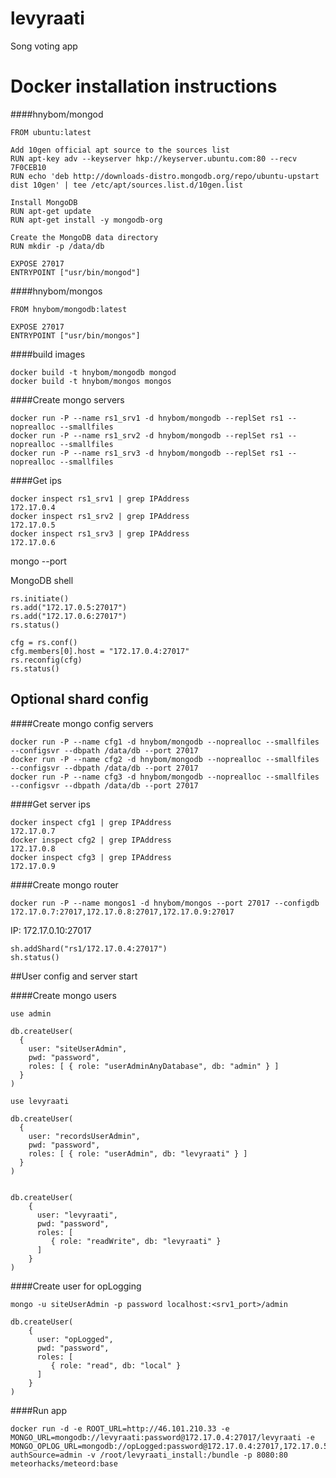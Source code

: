 # levyraati

Song voting app

# Docker installation instructions

####hnybom/mongod

```
FROM ubuntu:latest

Add 10gen official apt source to the sources list
RUN apt-key adv --keyserver hkp://keyserver.ubuntu.com:80 --recv 7F0CEB10
RUN echo 'deb http://downloads-distro.mongodb.org/repo/ubuntu-upstart dist 10gen' | tee /etc/apt/sources.list.d/10gen.list

Install MongoDB
RUN apt-get update
RUN apt-get install -y mongodb-org

Create the MongoDB data directory
RUN mkdir -p /data/db

EXPOSE 27017
ENTRYPOINT ["usr/bin/mongod"]
```

####hnybom/mongos

```
FROM hnybom/mongodb:latest

EXPOSE 27017
ENTRYPOINT ["usr/bin/mongos"]
```

####build images
```
docker build -t hnybom/mongodb mongod
docker build -t hnybom/mongos mongos
```


####Create mongo servers
```
docker run -P --name rs1_srv1 -d hnybom/mongodb --replSet rs1 --noprealloc --smallfiles
docker run -P --name rs1_srv2 -d hnybom/mongodb --replSet rs1 --noprealloc --smallfiles
docker run -P --name rs1_srv3 -d hnybom/mongodb --replSet rs1 --noprealloc --smallfiles
```
####Get ips
```
docker inspect rs1_srv1 | grep IPAddress
172.17.0.4
docker inspect rs1_srv2 | grep IPAddress
172.17.0.5
docker inspect rs1_srv3 | grep IPAddress
172.17.0.6
```

mongo --port <port of srv1>

MongoDB shell

```
rs.initiate()
rs.add("172.17.0.5:27017")
rs.add("172.17.0.6:27017")
rs.status()

cfg = rs.conf()
cfg.members[0].host = "172.17.0.4:27017"
rs.reconfig(cfg)
rs.status()
```

## Optional shard config

####Create mongo config servers

```
docker run -P --name cfg1 -d hnybom/mongodb --noprealloc --smallfiles --configsvr --dbpath /data/db --port 27017
docker run -P --name cfg2 -d hnybom/mongodb --noprealloc --smallfiles --configsvr --dbpath /data/db --port 27017
docker run -P --name cfg3 -d hnybom/mongodb --noprealloc --smallfiles --configsvr --dbpath /data/db --port 27017
```

####Get server ips
```
docker inspect cfg1 | grep IPAddress
172.17.0.7
docker inspect cfg2 | grep IPAddress
172.17.0.8
docker inspect cfg3 | grep IPAddress
172.17.0.9
```

####Create mongo router
```
docker run -P --name mongos1 -d hnybom/mongos --port 27017 --configdb 172.17.0.7:27017,172.17.0.8:27017,172.17.0.9:27017
```

IP: 172.17.0.10:27017

```
sh.addShard("rs1/172.17.0.4:27017")
sh.status()
```

##User config and server start

####Create mongo users

```
use admin

db.createUser(
  {
    user: "siteUserAdmin",
    pwd: "password",
    roles: [ { role: "userAdminAnyDatabase", db: "admin" } ]
  }
)

use levyraati

db.createUser(
  {
    user: "recordsUserAdmin",
    pwd: "password",
    roles: [ { role: "userAdmin", db: "levyraati" } ]
  }
)


db.createUser(
    {
      user: "levyraati",
      pwd: "password",
      roles: [
         { role: "readWrite", db: "levyraati" }
      ]
    }
)
```
####Create user for opLogging

```
mongo -u siteUserAdmin -p password localhost:<srv1_port>/admin

db.createUser(
    {
      user: "opLogged",
      pwd: "password",
      roles: [
         { role: "read", db: "local" }
      ]
    }
)

```
####Run app
```
docker run -d -e ROOT_URL=http://46.101.210.33 -e MONGO_URL=mongodb://levyraati:password@172.17.0.4:27017/levyraati -e MONGO_OPLOG_URL=mongodb://opLogged:password@172.17.0.4:27017,172.17.0.5:27017,172.17.0.6:27017/local?authSource=admin -v /root/levyraati_install:/bundle -p 8080:80 meteorhacks/meteord:base
```

